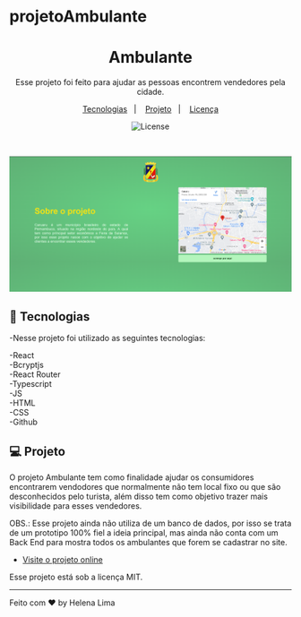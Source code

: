 # projetoAmbulante
<h1 align="center">Ambulante</h1>

<p align="center">
Esse projeto foi feito para ajudar as pessoas encontrem vendedores pela cidade.<br/>
</p>

<p align="center">
  <a href="#-tecnologias">Tecnologias</a>&nbsp;&nbsp;&nbsp;|&nbsp;&nbsp;&nbsp;
  <a href="#-projeto">Projeto</a>&nbsp;&nbsp;&nbsp;|&nbsp;&nbsp;&nbsp;
  <a href="#memo-licença">Licença</a>
</p>

<p align="center">
  <img alt="License" src="https://img.shields.io/static/v1?label=license&message=MIT&color=49AA26&labelColor=000000">
</p>

<br>

<p align="center"> 
    <img alt="Projeto Ambulante" src="./public/preview.png">

</p>

## 🚀 Tecnologias

-Nesse projeto foi utilizado as seguintes tecnologias:

-React <br>
-Bcryptjs <br>
-React Router<br>
-Typescript<br>
-JS <br>
-HTML <br>
-CSS <br>
-Github <br>


## 💻 Projeto

O projeto Ambulante tem como finalidade ajudar os consumidores encontrarem vendodores que normalmente não tem local fixo ou que são desconhecidos pelo turista, além disso tem como objetivo trazer mais visibilidade para esses vendedores. 

OBS.: Esse projeto ainda não utiliza de um banco de dados, por isso se trata de um prototipo 100% fiel a ideia principal, mas ainda não conta com um Back End para mostra todos os ambulantes que forem se cadastrar no site. 

- [Visite o projeto online](https://ambulante.vercel.app/)

Esse projeto está sob a licença MIT.

---

Feito com ♥ by Helena Lima

